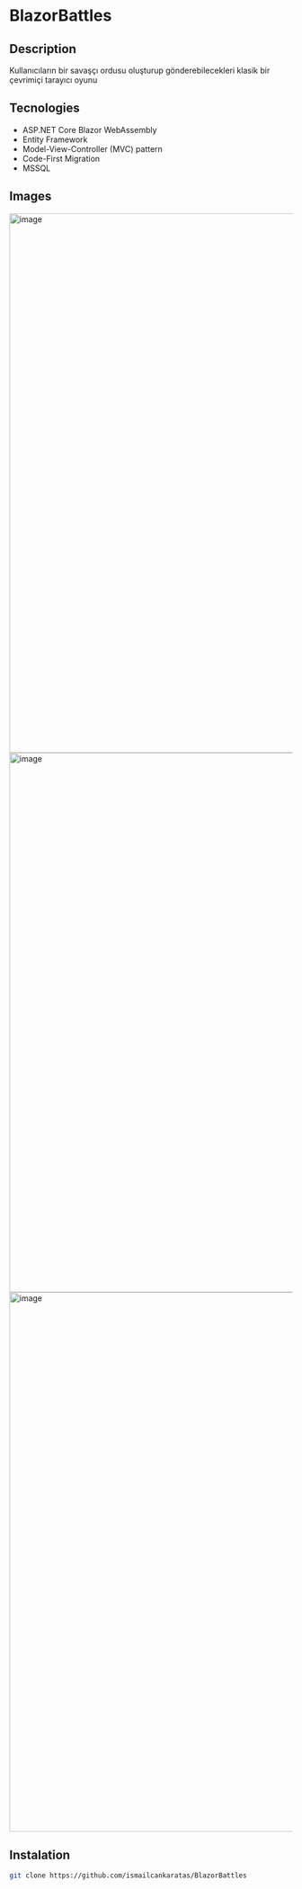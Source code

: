 # BlazorBattles

## Description
Kullanıcıların bir savaşçı ordusu oluşturup gönderebilecekleri klasik bir çevrimiçi tarayıcı oyunu

## Tecnologies
- ASP.NET Core Blazor WebAssembly
- Entity Framework
- Model-View-Controller (MVC) pattern
- Code-First Migration
- MSSQL

## Images
<img width="960" alt="image" src="https://github.com/ismailcankaratas/BlazorBattles/assets/64715337/a5441f8f-ca73-41ad-b028-4cfdf597076c">
<img width="960" alt="image" src="https://github.com/ismailcankaratas/BlazorBattles/assets/64715337/4895e7cd-a698-44bf-b929-6ca4c9deceba">
<img width="960" alt="image" src="https://github.com/ismailcankaratas/BlazorBattles/assets/64715337/3d714f0d-e6bc-4a71-9923-2f8219c2bf75">

## Instalation

```sh
git clone https://github.com/ismailcankaratas/BlazorBattles
```
